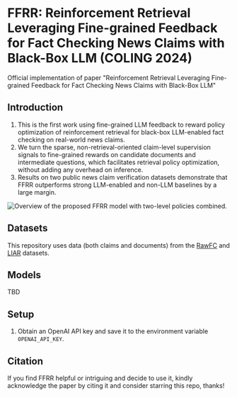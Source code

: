 # FFRR: Reinforcement Retrieval Leveraging Fine-grained Feedback for Fact Checking News Claims with Black-Box LLM (COLING 2024)

Official implementation of paper "Reinforcement Retrieval Leveraging Fine-grained Feedback for Fact Checking News Claims with Black-Box LLM"

## Introduction

1. This is the first work using fine-grained LLM feedback to reward policy optimization of reinforcement retrieval for black-box LLM-enabled fact checking on real-world news claims.
2. We turn the sparse, non-retrieval-oriented claim-level supervision signals to fine-grained rewards on candidate documents and intermediate questions, which facilitates retrieval policy optimization, without adding any overhead on inference.
3. Results on two public news claim verification datasets demonstrate that FFRR outperforms strong LLM-enabled and non-LLM baselines by a large margin.

![Overview of the proposed FFRR model with two-level policies combined.](https://https://github.com/jadeCurl/FFRR/blob/main/HiRL.png)


## Datasets

This repository uses data (both claims and documents) from the [RawFC](https://github.com/Nicozwy/CofCED/tree/main/Datasets/RAWFC) and [LIAR](https://huggingface.co/datasets/liar) datasets. 

## Models

TBD

## Setup

1. Obtain an OpenAI API key and save it to the environment variable `OPENAI_API_KEY`.

## Citation

If you find FFRR helpful or intriguing and decide to use it, kindly acknowledge the paper by citing it and consider starring this repo, thanks!

```bibtex
